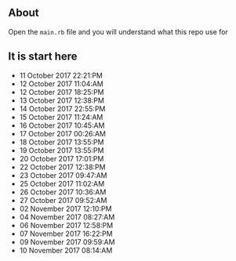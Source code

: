 ## About
Open the `main.rb` file and you will understand what this repo use for

## It is start here
- 11 October 2017 22:21:PM
- 12 October 2017 11:04:AM
- 12 October 2017 18:25:PM
- 13 October 2017 12:38:PM
- 14 October 2017 22:55:PM
- 15 October 2017 11:24:AM
- 16 October 2017 10:45:AM
- 17 October 2017 00:26:AM
- 18 October 2017 13:55:PM
- 19 October 2017 13:55:PM
- 20 October 2017 17:01:PM
- 22 October 2017 12:38:PM
- 23 October 2017 09:47:AM
- 25 October 2017 11:02:AM
- 26 October 2017 10:36:AM
- 27 October 2017 09:52:AM
- 02 November 2017 12:10:PM
- 04 November 2017 08:27:AM
- 06 November 2017 12:58:PM
- 07 November 2017 16:22:PM
- 09 November 2017 09:59:AM
- 10 November 2017 08:14:AM
